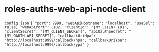 # roles-auths-web-api-node-client

`config.json`
`{
    "port": 9999,
    "webApiHostname": "localhost",
    "useSsl": false,
    "webApiPort": 8102,
    "clientId": "[MY_CLIENT_ID]",
    "clientSecret": "[MY_CLIENT_SECRET]",
    "apiOauthSecret": "[MY_OAUTH_API_SECRET]",
    "callbackUriHpa": "http://localhost:9999/callback/hpa",
    "callbackUriYpa": "http://localhost:9999/callback/ypa"
}`
